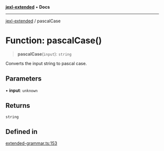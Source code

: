[**jexl-extended**](../README.md) • **Docs**

***

[jexl-extended](../globals.md) / pascalCase

# Function: pascalCase()

> **pascalCase**(`input`): `string`

Converts the input string to pascal case.

## Parameters

• **input**: `unknown`

## Returns

`string`

## Defined in

[extended-grammar.ts:153](https://github.com/nikoraes/jexl-extended/blob/6615aed6c8a07c2ecf0502c413d5c565a91b5f13/src/extended-grammar.ts#L153)

